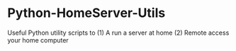 Python-HomeServer-Utils
=======================

Useful Python utility scripts to (1) A run a server at home (2) Remote access your home computer
